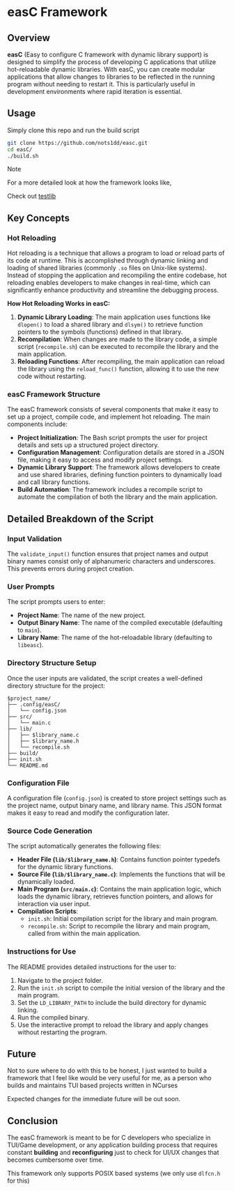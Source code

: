# easC Framework

## Overview

**easC** (Easy to configure C framework with dynamic library support) is designed to simplify the process of developing C applications that utilize hot-reloadable dynamic libraries. With easC, you can create modular applications that allow changes to libraries to be reflected in the running program without needing to restart it. This is particularly useful in development environments where rapid iteration is essential.

## Usage

Simply clone this repo and run the build script 

```sh 
git clone https://github.com/nots1dd/easc.git 
cd easC/
./build.sh
```

> [!NOTE]
> 
> For a more detailed look at how 
> the framework looks like, 
> 
> Check out [testlib](https;//github.com/nots1dd/easc/blob/main/testlib/README,md)
> 

## Key Concepts

### Hot Reloading

Hot reloading is a technique that allows a program to load or reload parts of its code at runtime. This is accomplished through dynamic linking and loading of shared libraries (commonly `.so` files on Unix-like systems). Instead of stopping the application and recompiling the entire codebase, hot reloading enables developers to make changes in real-time, which can significantly enhance productivity and streamline the debugging process.

**How Hot Reloading Works in easC:**
1. **Dynamic Library Loading**: The main application uses functions like `dlopen()` to load a shared library and `dlsym()` to retrieve function pointers to the symbols (functions) defined in that library.
2. **Recompilation**: When changes are made to the library code, a simple script (`recompile.sh`) can be executed to recompile the library and the main application.
3. **Reloading Functions**: After recompiling, the main application can reload the library using the `reload_func()` function, allowing it to use the new code without restarting.

### easC Framework Structure

The easC framework consists of several components that make it easy to set up a project, compile code, and implement hot reloading. The main components include:

- **Project Initialization**: The Bash script prompts the user for project details and sets up a structured project directory.
- **Configuration Management**: Configuration details are stored in a JSON file, making it easy to access and modify project settings.
- **Dynamic Library Support**: The framework allows developers to create and use shared libraries, defining function pointers to dynamically load and call library functions.
- **Build Automation**: The framework includes a recompile script to automate the compilation of both the library and the main application.

## Detailed Breakdown of the Script

### Input Validation

The `validate_input()` function ensures that project names and output binary names consist only of alphanumeric characters and underscores. This prevents errors during project creation.

### User Prompts

The script prompts users to enter:
- **Project Name**: The name of the new project.
- **Output Binary Name**: The name of the compiled executable (defaulting to `main`).
- **Library Name**: The name of the hot-reloadable library (defaulting to `libeasc`).

### Directory Structure Setup

Once the user inputs are validated, the script creates a well-defined directory structure for the project:
```
$project_name/
├── .config/easC/
│   └── config.json
├── src/
│   └── main.c
├── lib/
│   ├── $library_name.c
│   ├── $library_name.h
│   └── recompile.sh
├── build/
├── init.sh
└── README.md
```

### Configuration File

A configuration file (`config.json`) is created to store project settings such as the project name, output binary name, and library name. This JSON format makes it easy to read and modify the configuration later.

### Source Code Generation

The script automatically generates the following files:
- **Header File (`lib/$library_name.h`)**: Contains function pointer typedefs for the dynamic library functions.
- **Source File (`lib/$library_name.c`)**: Implements the functions that will be dynamically loaded.
- **Main Program (`src/main.c`)**: Contains the main application logic, which loads the dynamic library, retrieves function pointers, and allows for interaction via user input.
- **Compilation Scripts**: 
  - `init.sh`: Initial compilation script for the library and main program.
  - `recompile.sh`: Script to recompile the library and main program, called from within the main application.

### Instructions for Use

The README provides detailed instructions for the user to:
1. Navigate to the project folder.
2. Run the `init.sh` script to compile the initial version of the library and the main program.
3. Set the `LD_LIBRARY_PATH` to include the build directory for dynamic linking.
4. Run the compiled binary.
5. Use the interactive prompt to reload the library and apply changes without restarting the program.

## Future 

Not to sure where to do with this to be honest, I just wanted to build a framework that I feel like would be very useful for me, as a person who builds and maintains TUI based projects written in NCurses

Expected changes for the immediate future will be out soon.

## Conclusion

The easC framework is meant to be for C developers who specialize in TUI/Game development, or any application building process that requires constant **building** and **reconfiguring** just to check for UI/UX changes that becomes cumbersome over time. 

This framework only supports POSIX based systems (we only use `dlfcn.h` for this)
